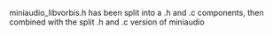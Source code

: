 miniaudio_libvorbis.h has been split into a .h and .c components, then combined with the split .h and .c version of miniaudio

